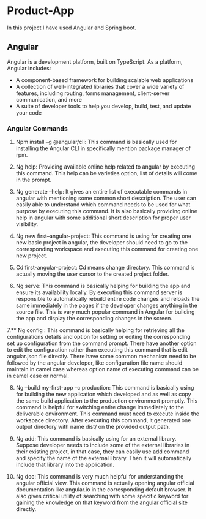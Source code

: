 # Product-App

In this project I have used Angular and Spring boot.

## Angular 
Angular is a development platform, built on TypeScript. As a platform, Angular includes:

* A component-based framework for building scalable web applications
* A collection of well-integrated libraries that cover a wide variety of features, including routing, forms management, client-server communication, and more
* A suite of developer tools to help you develop, build, test, and update your code

### Angular Commands 

1. Npm install –g @angular/cli: This command is basically used for installing the Angular CLI in specifically mention package manager of rpm.

2. Ng help: Providing available online help related to angular by executing this command. This help can be varieties option, list of details will come in the prompt.

3. Ng generate –help: It gives an entire list of executable commands in angular with mentioning some common short description. The user can easily able to understand which command needs to be used for what purpose by executing this command. It is also basically providing online help in angular with some additional short description for proper user visibility.

4. Ng new first–angular-project: This command is using for creating one new basic project in angular, the developer should need to go to the corresponding workspace and executing this command for creating one new project.

5. Cd first-angular-project: Cd means change directory. This command is actually moving the user cursor to the created project folder.
6. Ng serve: This command is basically helping for building the app and ensure its availability locally. By executing this command server is responsible to automatically rebuild entire code changes and reloads the same immediately in the pages if the developer changes anything in the source file. This is very much popular command in Angular for building the app and display the corresponding changes in the screen.

7.** Ng config : This command is basically helping for retrieving all the configurations details and option for setting or editing the corresponding set up configuration from the command prompt. There have another option to edit the configuration rather than executing this command that is edit angular.json file directly. There have some common mechanism need to be followed by the angular developer, like configuration file name should maintain in camel case whereas option name of executing command can be in camel case or normal.

8. Ng –build my-first-app –c production: This command is basically using for building the new application which developed and as well as copy the same build application to the production environment promptly. This command is helpful for switching entire change immediately to the deliverable environment. This command must need to execute inside the workspace directory. After executing this command, it generated one output directory with name dist/ on the provided output path.

9. Ng add: This command is basically using for an external library. Suppose developer needs to include some of the external libraries in their existing project, in that case, they can easily use add command and specify the name of the external library. Then it will automatically include that library into the application.

10. Ng doc: This command is very much helpful for understanding the angular official view. This command is actually opening angular official documentation like angular.io in the corresponding default browser. It also gives critical utility of searching with some specific keyword for gaining the knowledge on that keyword from the angular official site directly.
